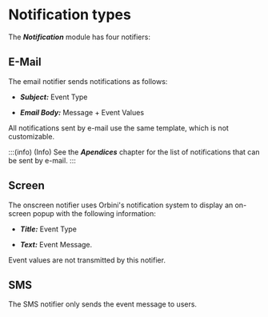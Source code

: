 # Notification types

The ***Notification*** module has four notifiers:

## E-Mail

The email notifier sends notifications as follows:

-   ***Subject:*** Event Type

-   ***Email Body:*** Message + Event Values

All notifications sent by e-mail use the same template, which is not customizable.

:::(info) (Info)
See the ***Apendices*** chapter for the list of notifications that can be sent by e-mail.
:::

## Screen

The onscreen notifier uses Orbini's notification system to display an on-screen popup with the following information:

-   ***Title:*** Event Type

-   ***Text:*** Event Message.

Event values are not transmitted by this notifier.

## SMS

The SMS notifier only sends the event message to users.
